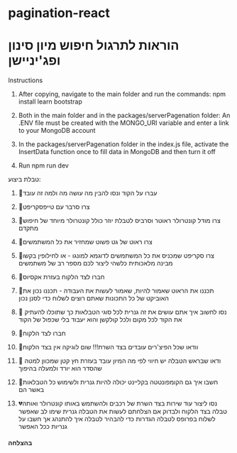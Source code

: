 ﻿# pagination-react
# הוראות לתרגול חיפוש מיון סינון ופג'יניישן
Instructions

1. After copying, navigate to the main folder and run the commands:
npm install
learn bootstrap

3. Both in the main folder and in the packages/serverPagenation folder:
 An .ENV file must be created with the MONGO_URI variable
 and enter a link to your MongoDB account

4. In the packages/serverPagenation folder in the index.js file, activate the InsertData function once to fill data in MongoDB and then turn it off

5. Run npm run dev









טבלת ביצוע:
1.  💚עברו על הקוד ונסו להבין מה עושה מה ולמה זה עובד

2. 💚צרו סרבר עם טייפסקריפט

3. 💚צרו מודל קונטרולר ראוטר וסרביס לטבלת יוזר כולל קונטרולר מיוחד של חיפוש מתקדם

4. 💚צרו ראוט של גט פשוט שמחזיר את כל המשתמשים

5. 💚צרו סקריפט שמכניס את כל המשתמשים לדוגמא למונגו - או לחילופין בקשו מבינה מלאכותית כלשהי ליצור לכם מספר רב של משתמשים

6. 💚חברו לצד הלקוח בעזרת אקסיוס

7. 💚תכננו את הראוט שאמור להיות, שאמור לעשות את העבודה - תכננו נכון את האוביקט של כל התכונות שאתם רוצים לשלוח כדי לסנן נכון

8. 💚 נסו לחשוב איך אתם עושים את זה גנרית לכל סוגי הטבלאות כך שתוכלו להעתיק את הקוד לכל מקום ולכל קולקשן והוא יעבוד בלי שכפול של הקוד

9. 💚חברו לצד הלקוח

10. 💚וודאו שכל הפיצ'רים עובדים בצד השרת!!! שום לוגיקה אין בצד הלקוח

11. 💚 ודאו שבראש הטבלה יש חיווי לפי מה המיון עובד בעזרת חץ קטן שמכוון למטה שהסדר הוא יורד ולמעלה בהיפוך

12. 💚חשבו איך גם הקומפונטטה בקליינט יכולה להיות גנרית ולשימוש כל הטבלאות באשר הם

13. 💔נסו ליצור עוד שירות בצד השרת של רכבים ולהשתמש באותו קונטרולר ואותה טבלה בצד הלקוח ולבדוק אם הצלחתם לעשות את הטבלה גנרית
שימו לב שאפשר לשלוח בפרופס לטבלה הגדרות כדי להבהיר לטבלה איך להתנהג אך חשבו על גנריות ככל האפשר


#### בהצלחה ####
